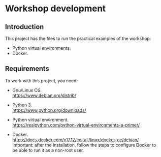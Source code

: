 # Workshop development

## Introduction

This project has the files to run the practical examples of the workshop:

- Python virtual environments.
- Docker.

## Requirements

To work with this project, you need:

- Gnu/Linux OS.  
https://www.debian.org/distrib/

- Python 3.  
https://www.python.org/downloads/

- Python virtual environment.  
https://realpython.com/python-virtual-environments-a-primer/

- Docker.  
https://docs.docker.com/v17.12/install/linux/docker-ce/debian/  
Important: after the installation, follow the steps to configure Docker to be able to run it as a non-root user.
